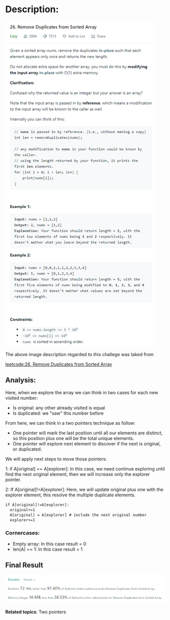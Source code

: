 # Description:

![challenge image from: {challenge page}.com](challenge.png)

The above image description regarded to this challege was taked from

[leetcode:26. Remove Duplicates from Sorted Array](https://leetcode.com/problems/remove-duplicates-from-sorted-array/)

## Analysis:

Here, when we explore the array we can think in two cases for each new visited number:

- Is original: any other already visited is equal
- Is duplicated: we "saw" this number before

From here, we can think in a two pointers technique as follow:

- One pointer will mark the last position until all our elements are distinct, so this position plus one will be the total unique elements.
- One pointer will explore next element to discover if the next is original, or duplicated.

We will apply next steps to move those pointers:

1: if A[original] == A[explorer]: In this case, we need continue exploring until find the next original element, then we will increase only the explorer
pointer.

2: If A[original]!=A[explorer]: Here, we will update original plus one with the explorer element, this resolve the multiple duplicate elements.

```
if A[original]!=A[explorer]:
  original+=1
  A[original] = A[explorer] # include the next original number
  explorer+=1
```

### Cornercases:

- Empty array: In this case result = 0
- len(A) == 1: In this case result = 1

## Final Result

![final result: leetcode.com](summary_image.png)

**Related topics**: Two pointers
